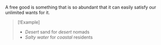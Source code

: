 A free good is something that is so abundant that it can easily satisfy our unlimited wants for it.

> [!Example]
> - *Desert* sand for *desert* nomads
> - *Salty water* for *coastal* residents

